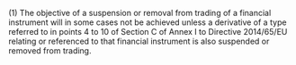 (1) The objective of a suspension or removal from trading of a financial instrument will in some cases not be achieved unless a derivative of a type referred to in points 4 to 10 of Section C of Annex I to Directive 2014/65/EU relating or referenced to that financial instrument is also suspended or removed from trading.